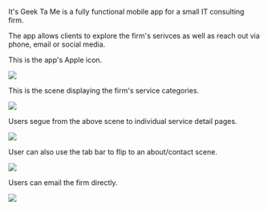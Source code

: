 It's Geek Ta Me is a fully functional mobile app for a small IT consulting firm.

The app allows clients to explore the firm's serivces as well as reach out via phone, email or social media.

This is the app's Apple icon.

![](https://github.com/graceylucas/ItsGeekTaMe/blob/master/ItsGeekTaMe/1.%20App%20Icon.jpg)


This is the scene displaying the firm's service categories. 

![](https://github.com/graceylucas/ItsGeekTaMe/blob/master/ItsGeekTaMe/3.%20Services%20List%20Scene.JPG)


Users segue from the above scene to individual service detail pages.

![](https://github.com/graceylucas/ItsGeekTaMe/blob/master/ItsGeekTaMe/4.%20Services%20Detail%20Scene.JPG)


User can also use the tab bar to flip to an about/contact scene.

![](https://github.com/graceylucas/ItsGeekTaMe/blob/master/ItsGeekTaMe/5.%20About%20Scene.png)


Users can email the firm directly.

![](https://github.com/graceylucas/ItsGeekTaMe/blob/master/Screenshots/6.%20Email%20IGTM%20Scene.png)